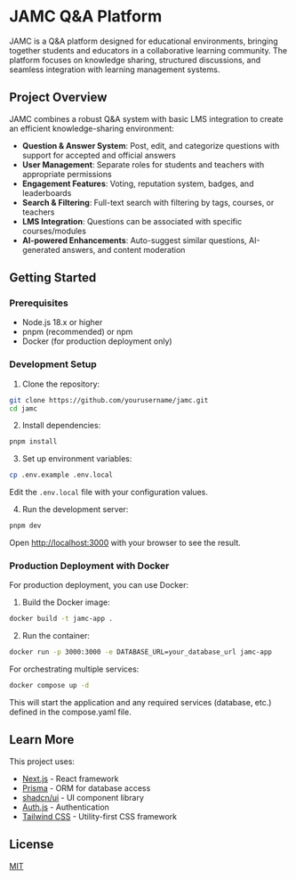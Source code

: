 # JAMC Q&A Platform

JAMC is a Q&A platform designed for educational environments, bringing together students and educators in a collaborative learning community. The platform focuses on knowledge sharing, structured discussions, and seamless integration with learning management systems.

## Project Overview

JAMC combines a robust Q&A system with basic LMS integration to create an efficient knowledge-sharing environment:

- **Question & Answer System**: Post, edit, and categorize questions with support for accepted and official answers
- **User Management**: Separate roles for students and teachers with appropriate permissions
- **Engagement Features**: Voting, reputation system, badges, and leaderboards
- **Search & Filtering**: Full-text search with filtering by tags, courses, or teachers
- **LMS Integration**: Questions can be associated with specific courses/modules
- **AI-powered Enhancements**: Auto-suggest similar questions, AI-generated answers, and content moderation

## Getting Started

### Prerequisites

- Node.js 18.x or higher
- pnpm (recommended) or npm
- Docker (for production deployment only)

### Development Setup

1. Clone the repository:

```bash
git clone https://github.com/yourusername/jamc.git
cd jamc
```

2. Install dependencies:

```bash
pnpm install
```

3. Set up environment variables:

```bash
cp .env.example .env.local
```

Edit the `.env.local` file with your configuration values.

4. Run the development server:

```bash
pnpm dev
```

Open [http://localhost:3000](http://localhost:3000) with your browser to see the result.

### Production Deployment with Docker

For production deployment, you can use Docker:

1. Build the Docker image:

```bash
docker build -t jamc-app .
```

2. Run the container:

```bash
docker run -p 3000:3000 -e DATABASE_URL=your_database_url jamc-app
```

For orchestrating multiple services:

```bash
docker compose up -d
```

This will start the application and any required services (database, etc.) defined in the compose.yaml file.

## Learn More

This project uses:

- [Next.js](https://nextjs.org/) - React framework
- [Prisma](https://www.prisma.io/) - ORM for database access
- [shadcn/ui](https://ui.shadcn.com/) - UI component library
- [Auth.js](https://authjs.dev/) - Authentication
- [Tailwind CSS](https://tailwindcss.com/) - Utility-first CSS framework

## License

[MIT](LICENSE)
